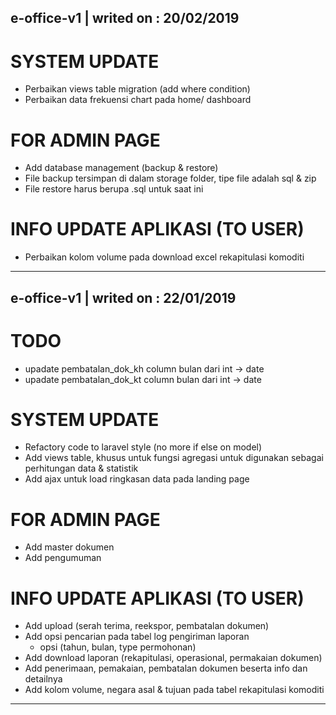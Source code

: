 ## e-office-v1 | writed on : 20/02/2019

# SYSTEM UPDATE

* Perbaikan views table migration (add where condition)
* Perbaikan data frekuensi chart pada home/ dashboard

# FOR ADMIN PAGE

* Add database management (backup & restore)
* File backup tersimpan di dalam storage folder, tipe file adalah sql & zip
* File restore harus berupa .sql untuk saat ini

# INFO UPDATE APLIKASI (TO USER)

* Perbaikan kolom volume pada download excel rekapitulasi komoditi

----------------------------------------------------------------------------------------------------------

## e-office-v1 | writed on : 22/01/2019

# TODO

* upadate pembatalan_dok_kh column bulan dari int -> date
* upadate pembatalan_dok_kt column bulan dari int -> date

# SYSTEM UPDATE

* Refactory code to laravel style (no more if else on model)
* Add views table, khusus untuk fungsi agregasi untuk digunakan sebagai perhitungan data & statistik
* Add ajax untuk load ringkasan data pada landing page

# FOR ADMIN PAGE

* Add master dokumen
* Add pengumuman

# INFO UPDATE APLIKASI (TO USER)

* Add upload (serah terima, reekspor, pembatalan dokumen)
* Add opsi pencarian pada tabel log pengiriman laporan
  + opsi (tahun, bulan, type permohonan)
* Add download laporan (rekapitulasi, operasional, permakaian dokumen)
* Add penerimaan, pemakaian, pembatalan dokumen beserta info dan detailnya
* Add kolom volume, negara asal & tujuan pada tabel rekapitulasi komoditi

----------------------------------------------------------------------------------------------------------